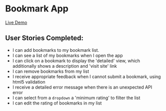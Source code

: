# Bookmark App

[Live Demo](https://lrny-lru.github.io/bookmark-app-jQuery/)
## User Stories Completed:

- I can add bookmarks to my bookmark list.
- I can see a list of my bookmarks when I open the app
- I can click on a bookmark to display the 'detailed' view, which additionally shows a description and 'visit site' link
- I can remove bookmarks from my list
- I receive appropriate feedback when I cannot submit a bookmark, using html5 validation
- I receive a detailed error message when there is an unexpected API error
- I can select from a `dropdown` a 'minimum rating' to filter the list
- I can edit the rating of bookmarks in my list

